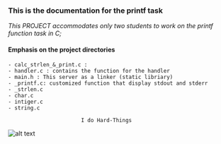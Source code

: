 ### This is the documentation for the printf task

*This PROJECT accommodates only two students to work on the printf function task in C;*

#### Emphasis on the project directories
```- _putchar.c : Self customized function that display a single item to stdout and stderr
- calc_strlen_&_print.c : 
- handler.c : contains the function for the handler
- main.h : This server as a linker (static libriary)
- _printf.c: customized function that display stdout and stderr   
- _strlen.c    
- char.c                   
- intiger.c   
- string.c
```
                           I do Hard-Things
![alt text](blob:https://web.whatsapp.com/6f7f0800-9b9b-490a-ac31-9032c1a35098 "Doing Hard things!")
